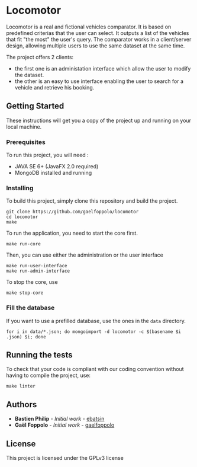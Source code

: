 # Locomotor

Locomotor is a real and fictional vehicles comparator. It is based on predefined criterias that the user can select. It outputs a list of the vehicles that fit "the most" the user's query. The comparator works in a client/server design, allowing multiple users to use the same dataset at the same time.

The project offers 2 clients: 

- the first one is an administation interface which allow the user to modify the dataset.
- the other is an easy to use interface enabling the user to search for a vehicle and retrieve his booking.

## Getting Started

These instructions will get you a copy of the project up and running on your local machine.

### Prerequisites

To run this project, you will need :

- JAVA SE 6+ (JavaFX 2.0 required)
- MongoDB installed and running

### Installing

To build this project, simply clone this repository and build the project.

```shell
git clone https://github.com/gaelfoppolo/locomotor
cd locomotor
make
```

To run the application, you need to start the core first.

```shell
make run-core
```

Then, you can use either the administration or the user interface

```shell
make run-user-interface
make run-admin-interface
```

To stop the core, use

```shell
make stop-core
```

### Fill the database

If you want to use a prefilled database, use the ones in the `data` directory.

```shell
for i in data/*.json; do mongoimport -d locomotor -c $(basename $i .json) $i; done
```

## Running the tests

To check that your code is compliant with our coding convention without having to compile the project, use:

```shell
make linter
```

## Authors

* **Bastien Philip** - *Initial work* - [ebatsin](https://github.com/ebatsin)
* **Gaël Foppolo** - *Initial work* - [gaelfoppolo](https://github.com/gaelfoppolo)

## License

This project is licensed under the GPLv3 license
